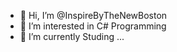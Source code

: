 - 👋 Hi, I’m @InspireByTheNewBoston
- 👀 I’m interested in C# Programming
- 🌱 I’m currently Studing ...

<!---
InspireByTheNewBoston/InspireByTheNewBoston is a ✨ special ✨ repository because its `README.md` (this file) appears on your GitHub profile.
You can click the Preview link to take a look at your changes.
--->
